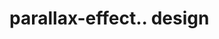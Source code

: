 # parallax-effect.. design                                                                                                                                                        

